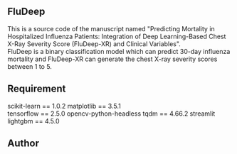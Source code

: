 ## FluDeep
This is a source code of the manuscript named "Predicting Mortality in Hospitalized Influenza Patients: Integration of Deep Learning-Based Chest X-Ray Severity Score (FluDeep-XR) and Clinical Variables".  
FluDeep is a binary classification model which can predict 30-day influenza mortality and FluDeep-XR can generate the chest X-ray severity scores between 1 to 5.  


## Requirement
scikit-learn == 1.0.2
matplotlib == 3.5.1  
tensorflow == 2.5.0
opencv-python-headless
tqdm == 4.66.2
streamlit
lightgbm == 4.5.0

## Author
